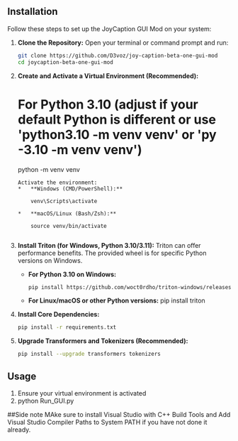 ## Installation

Follow these steps to set up the JoyCaption GUI Mod on your system:

1.  **Clone the Repository:**
    Open your terminal or command prompt and run:
    ```bash
    git clone https://github.com/D3voz/joy-caption-beta-one-gui-mod
    cd joycaption-beta-one-gui-mod
    ```
2.  **Create and Activate a Virtual Environment (Recommended):**

    # For Python 3.10 (adjust if your default Python is different or use 'python3.10 -m venv venv' or 'py -3.10 -m venv venv')
    python -m venv venv
    ```
    Activate the environment:
    *   **Windows (CMD/PowerShell):**
       
        venv\Scripts\activate
        
    *   **macOS/Linux (Bash/Zsh):**
        
        source venv/bin/activate
      
3.  **Install Triton (for Windows, Python 3.10/3.11):**
    Triton can offer performance benefits. The provided wheel is for specific Python versions on Windows.
    *   **For Python 3.10 on Windows:**
        ```bash
        pip install https://github.com/woct0rdho/triton-windows/releases/download/v3.1.0-windows.post8/triton-3.1.0-cp310-cp310-win_amd64.whl
    *   **For Linux/macOS or other Python versions:**
        pip install triton
4.  **Install Core Dependencies:**
    ```bash
    pip install -r requirements.txt
    ```

5.  **Upgrade Transformers and Tokenizers (Recommended):**
    ```bash
    pip install --upgrade transformers tokenizers
    ```

## Usage

1.  Ensure your virtual environment is activated
2.  python Run_GUI.py


##Side note
MAke sure to install  Visual Studio with C++ Build Tools  and Add Visual Studio Compiler Paths to System PATH if you have not done it already. 
   
